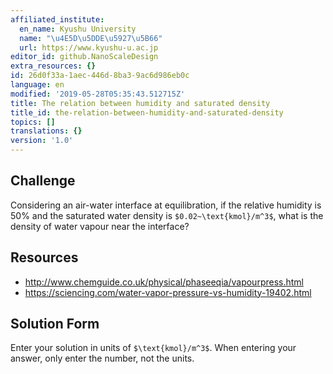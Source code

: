 ```yaml
---
affiliated_institute:
  en_name: Kyushu University
  name: "\u4E5D\u5DDE\u5927\u5B66"
  url: https://www.kyushu-u.ac.jp
editor_id: github.NanoScaleDesign
extra_resources: {}
id: 26d0f33a-1aec-446d-8ba3-9ac6d986eb0c
language: en
modified: '2019-05-28T05:35:43.512715Z'
title: The relation between humidity and saturated density
title_id: the-relation-between-humidity-and-saturated-density
topics: []
translations: {}
version: '1.0'
---
```


## Challenge
Considering an air-water interface at equilibration, if the relative humidity is 50% and the saturated water density is `$0.02~\text{kmol}/m^3$`, what is the density of water vapour near the interface?

## Resources

- http://www.chemguide.co.uk/physical/phaseeqia/vapourpress.html
- https://sciencing.com/water-vapor-pressure-vs-humidity-19402.html

## Solution Form
Enter your solution in units of `$\text{kmol}/m^3$`.
When entering your answer, only enter the number, not the units.
